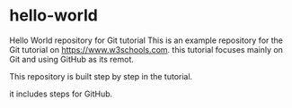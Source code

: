 # hello-world
Hello World repository for Git tutorial
This is an example repository for the Git tutorial on https://www.w3schools.com.
this tutorial focuses mainly on Git and using GitHub as its remot.

This repository is built step by step in the tutorial.

it includes steps for GitHub.
